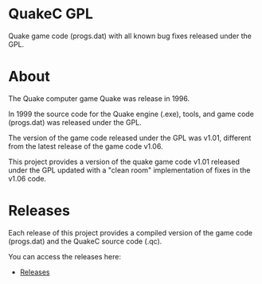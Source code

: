 # QuakeC GPL

Quake game code (progs.dat) with all known bug fixes released under the GPL.


# About

The Quake computer game Quake was release in 1996.

In 1999 the source code for the Quake engine (.exe), tools, and game code (progs.dat) was released under the GPL.

The version of the game code released under the GPL was v1.01, different from the latest release of the game code v1.06.

This project provides a version of the quake game code v1.01 released under the GPL updated with a "clean room" implementation of fixes in the v1.06 code.


# Releases

Each release of this project provides a compiled version of the game code (progs.dat) and the QuakeC source code (.qc).

You can access the releases here:

* [Releases](https://github.com/Jason2Brownlee/QuakeCGPL/releases/)


